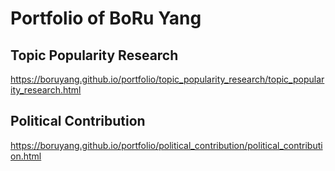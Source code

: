 # Portfolio of BoRu Yang

## Topic Popularity Research

https://boruyang.github.io/portfolio/topic_popularity_research/topic_popularity_research.html

## Political Contribution

https://boruyang.github.io/portfolio/political_contribution/political_contribution.html
